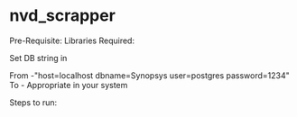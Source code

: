 # nvd_scrapper


Pre-Requisite:
Libraries Required:



Set DB string in 


From  -"host=localhost dbname=Synopsys user=postgres password=1234"
To - Appropriate in your system


Steps to run:
